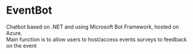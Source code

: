 # EventBot
Chatbot based on .NET and using Microsoft Bot Framework, hosted on Azure.  
Main function is to allow users to host/access events surveys to feedback on the event
